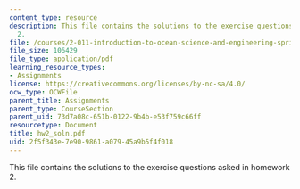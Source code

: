 ```yaml
---
content_type: resource
description: This file contains the solutions to the exercise questions asked in homework
  2.
file: /courses/2-011-introduction-to-ocean-science-and-engineering-spring-2006/2f5f343e7e909861a07945a9b5f4f018_hw2_soln.pdf
file_size: 106429
file_type: application/pdf
learning_resource_types:
- Assignments
license: https://creativecommons.org/licenses/by-nc-sa/4.0/
ocw_type: OCWFile
parent_title: Assignments
parent_type: CourseSection
parent_uid: 73d7a08c-651b-0122-9b4b-e53f759c66ff
resourcetype: Document
title: hw2_soln.pdf
uid: 2f5f343e-7e90-9861-a079-45a9b5f4f018
---
```

This file contains the solutions to the exercise questions asked in homework 2.